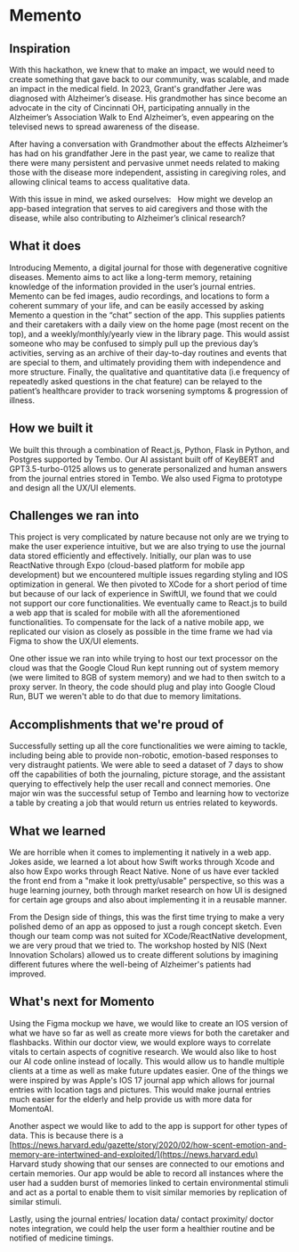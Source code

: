 # Memento

## Inspiration
With this hackathon, we knew that to make an impact, we would need to create something that gave back to our community, was scalable, and made an impact in the medical field. In 2023, Grant's grandfather Jere was diagnosed with Alzheimer’s disease. His grandmother has since become an advocate in the city of Cincinnati OH, participating annually in the Alzheimer’s Association Walk to End Alzheimer’s, even appearing on the televised news to spread awareness of the disease. 

After having a conversation with Grandmother about the effects Alzheimer’s has had on his grandfather Jere in the past year, we came to realize that there were many persistent and pervasive unmet needs related to making those with the disease more independent, assisting in caregiving roles, and allowing clinical teams to access qualitative data.

With this issue in mind, we asked ourselves:   How might we develop an app-based integration that serves to aid caregivers and those with the disease, while also contributing to Alzheimer’s clinical research?
## What it does
Introducing Memento, a digital journal for those with degenerative cognitive diseases. Memento aims to act like a long-term memory, retaining knowledge of the information provided in the user’s journal entries. Memento can be fed images, audio recordings, and locations to form a coherent summary of your life, and can be easily accessed by asking Memento a question in the “chat” section of the app. 
This supplies patients and their caretakers with a daily view on the home page (most recent on the top), and a weekly/monthly/yearly view in the library page. This would assist someone who may be confused to simply pull up the previous day’s activities, serving as an archive of their day-to-day routines and events that are special to them, and ultimately providing them with independence and more structure. 
Finally, the qualitative and quantitative data (i.e frequency of repeatedly asked questions in the chat feature) can be relayed to the patient’s healthcare provider to track worsening symptoms & progression of illness.
## How we built it
We built this through a combination of React.js, Python, Flask in Python, and Postgres supported by Tembo. Our AI assistant built off of KeyBERT and GPT3.5-turbo-0125 allows us to generate personalized and human answers from the journal entries stored in Tembo. We also used Figma to prototype and design all the UX/UI elements.
## Challenges we ran into
This project is very complicated by nature because not only are we trying to make the user experience intuitive, but we are also trying to use the journal data stored efficiently and effectively. Initially, our plan was to use ReactNative through Expo (cloud-based platform for mobile app development) but we encountered multiple issues regarding styling and IOS optimization in general. We then pivoted to XCode for a short period of time but because of our lack of experience in SwiftUI, we found that we could not support our core functionalities. We eventually came to React.js to build a web app that is scaled for mobile with all the aforementioned functionalities. To compensate for the lack of a native mobile app, we replicated our vision as closely as possible in the time frame we had via Figma to show the UX/UI elements.

One other issue we ran into while trying to host our text processor on the cloud was that the Google Cloud Run kept running out of system memory (we were limited to 8GB of system memory) and we had to then switch to a proxy server. In theory, the code should plug and play into Google Cloud Run, BUT we weren't able to do that due to memory limitations.

## Accomplishments that we're proud of
Successfully setting up all the core functionalities we were aiming to tackle, including being able to provide non-robotic, emotion-based responses to very distraught patients.
We were able to seed a dataset of 7 days to show off the capabilities of both the journaling, picture storage, and the assistant querying to effectively help the user recall and connect memories.
One major win was the successful setup of Tembo and learning how to vectorize a table by creating a job that would return us entries related to keywords.
## What we learned
We are horrible when it comes to implementing it natively in a web app. Jokes aside, we learned a lot about how Swift works through Xcode and also how Expo works through React Native. None of us have ever tackled the front end from a "make it look pretty/usable" perspective, so this was a huge learning journey, both through market research on how UI is designed for certain age groups and also about implementing it in a reusable manner.

From the Design side of things, this was the first time trying to make a very polished demo of an app as opposed to just a rough concept sketch. Even though our team comp was not suited for XCode/ReactNative development, we are very proud that we tried to. The workshop hosted by NIS (Next Innovation Scholars) allowed us to create different solutions by imagining different futures where the well-being of Alzheimer's patients had improved. 


## What's next for Momento
Using the Figma mockup we have, we would like to create an IOS version of what we have so far as well as create more views for both the caretaker and flashbacks. Within our doctor view, we would explore ways to correlate vitals to certain aspects of cognitive research. We would also like to host our AI code online instead of locally. This would allow us to handle multiple clients at a time as well as make future updates easier. One of the things we were inspired by was Apple's IOS 17 journal app which allows for journal entries with location tags and pictures. This would make journal entries much easier for the elderly and help provide us with more data for MomentoAI.

Another aspect we would like to add to the app is support for other types of data. This is because there is a [https://news.harvard.edu/gazette/story/2020/02/how-scent-emotion-and-memory-are-intertwined-and-exploited/](https://news.harvard.edu) Harvard study showing that our senses are connected to our emotions and certain memories. Our app would be able to record all instances where the user had a sudden burst of memories linked to certain environmental stimuli and act as a portal to enable them to visit similar memories by replication of similar stimuli.

Lastly, using the journal entries/ location data/ contact proximity/ doctor notes integration, we could help the user form a healthier routine and be notified of medicine timings.
